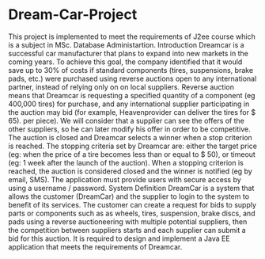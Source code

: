 # Dream-Car-Project
This project is implemented to meet the requirements of J2ee course which is a subject in MSc. Database Administartion.
Introduction
Dreamcar is a successful car manufacturer that plans to expand into new markets in the coming years. To achieve this goal, the company identified that it would save up to 30% of costs if standard components (tires, suspensions, brake pads, etc.) were purchased using reverse auctions open to any international partner, instead of relying only on on local suppliers. Reverse auction means that Dreamcar is requesting a specified quantity of a component (eg 400,000 tires) for purchase, and any international supplier participating in the auction may bid (for example, Heavenprovider can deliver the tires for $ 65). per piece). We will consider that a supplier can see the offers of the other suppliers, so he can later modify his offer in order to be competitive. The auction is closed and Dreamcar selects a winner when a stop criterion is reached. The stopping criteria set by Dreamcar are: either the target price (eg: when the price of a tire becomes less than or equal to $ 50), or timeout (eg: 1 week after the launch of the auction). When a stopping criterion is reached, the auction is considered closed and the winner is notified (eg by email, SMS). The application must provide users with secure access by using a username / password.
System Definition
DreamCar is a system that allows the customer (DreamCar) and the supplier to login to the system to benefit of its services. The customer can create a request for bids to supply parts or components such as as wheels, tires, suspension, brake discs, and pads using a reverse auctioneering with multiple potential suppliers, then the competition between suppliers starts and each supplier can submit a bid for this auction. It is required to design and implement a Java EE application that meets the requirements of Dreamcar.

